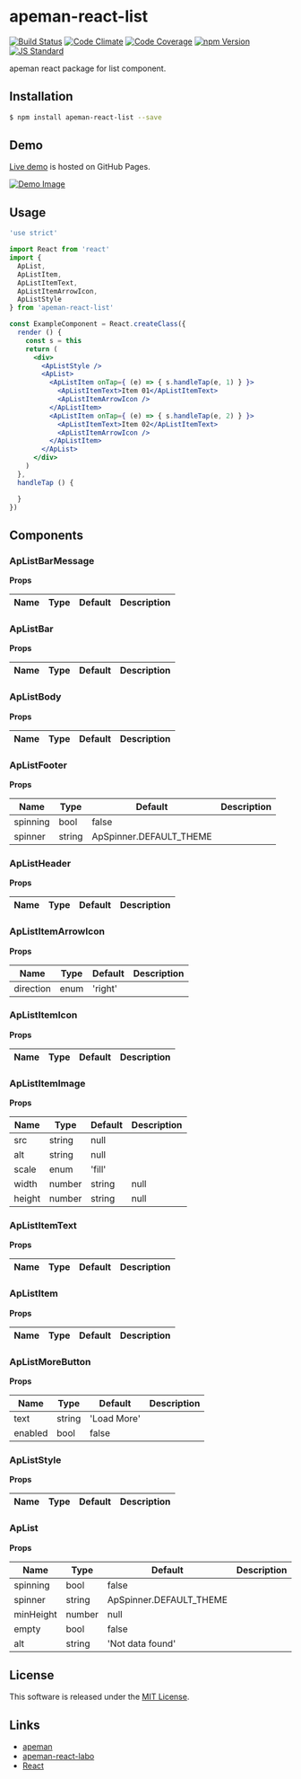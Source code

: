 apeman-react-list
==========

<!---
This file is generated by ape-tmpl. Do not update manually.
--->

<!-- Badge Start -->
<a name="badges"></a>

[![Build Status][bd_travis_shield_url]][bd_travis_url]
[![Code Climate][bd_codeclimate_shield_url]][bd_codeclimate_url]
[![Code Coverage][bd_codeclimate_coverage_shield_url]][bd_codeclimate_url]
[![npm Version][bd_npm_shield_url]][bd_npm_url]
[![JS Standard][bd_standard_shield_url]][bd_standard_url]

[bd_repo_url]: https://github.com/apeman-react-labo/apeman-react-list
[bd_travis_url]: http://travis-ci.org/apeman-react-labo/apeman-react-list
[bd_travis_shield_url]: http://img.shields.io/travis/apeman-react-labo/apeman-react-list.svg?style=flat
[bd_travis_com_url]: http://travis-ci.com/apeman-react-labo/apeman-react-list
[bd_travis_com_shield_url]: https://api.travis-ci.com/apeman-react-labo/apeman-react-list.svg?token=
[bd_license_url]: https://github.com/apeman-react-labo/apeman-react-list/blob/master/LICENSE
[bd_codeclimate_url]: http://codeclimate.com/github/apeman-react-labo/apeman-react-list
[bd_codeclimate_shield_url]: http://img.shields.io/codeclimate/github/apeman-react-labo/apeman-react-list.svg?style=flat
[bd_codeclimate_coverage_shield_url]: http://img.shields.io/codeclimate/coverage/github/apeman-react-labo/apeman-react-list.svg?style=flat
[bd_gemnasium_url]: https://gemnasium.com/apeman-react-labo/apeman-react-list
[bd_gemnasium_shield_url]: https://gemnasium.com/apeman-react-labo/apeman-react-list.svg
[bd_npm_url]: http://www.npmjs.org/package/apeman-react-list
[bd_npm_shield_url]: http://img.shields.io/npm/v/apeman-react-list.svg?style=flat
[bd_standard_url]: http://standardjs.com/
[bd_standard_shield_url]: https://img.shields.io/badge/code%20style-standard-brightgreen.svg

<!-- Badge End -->


<!-- Description Start -->
<a name="description"></a>

apeman react package for list component.

<!-- Description End -->


<!-- Overview Start -->
<a name="overview"></a>



<!-- Overview End -->


<!-- Sections Start -->
<a name="sections"></a>

<!-- Section from "doc/guides/01.Installation.md.hbs" Start -->

<a name="section-doc-guides-01-installation-md"></a>

Installation
-----

```bash
$ npm install apeman-react-list --save
```


<!-- Section from "doc/guides/01.Installation.md.hbs" End -->

<!-- Section from "doc/guides/02.Demo.md.hbs" Start -->

<a name="section-doc-guides-02-demo-md"></a>

Demo
-----

[Live demo][demo_url] is hosted on GitHub Pages.

[![Demo Image](./doc/images/screenshot.png)][demo_url]

[demo_url]: http://apeman-react-labo.github.io/apeman-react-list/demo/demo.html


<!-- Section from "doc/guides/02.Demo.md.hbs" End -->

<!-- Section from "doc/guides/03.Usage.md.hbs" Start -->

<a name="section-doc-guides-03-usage-md"></a>

Usage
---------

```jsx
'use strict'

import React from 'react'
import {
  ApList,
  ApListItem,
  ApListItemText,
  ApListItemArrowIcon,
  ApListStyle
} from 'apeman-react-list'

const ExampleComponent = React.createClass({
  render () {
    const s = this
    return (
      <div>
        <ApListStyle />
        <ApList>
          <ApListItem onTap={ (e) => { s.handleTap(e, 1) } }>
            <ApListItemText>Item 01</ApListItemText>
            <ApListItemArrowIcon />
          </ApListItem>
          <ApListItem onTap={ (e) => { s.handleTap(e, 2) } }>
            <ApListItemText>Item 02</ApListItemText>
            <ApListItemArrowIcon />
          </ApListItem>
        </ApList>
      </div>
    )
  },
  handleTap () {

  }
})

```



<!-- Section from "doc/guides/03.Usage.md.hbs" End -->

<!-- Section from "doc/guides/04.Components.md.hbs" Start -->

<a name="section-doc-guides-04-components-md"></a>

Components
-----


### ApListBarMessage

**Props**

| Name | Type | Default | Description |
| ---- | ---- | ------- | ----------- |

### ApListBar

**Props**

| Name | Type | Default | Description |
| ---- | ---- | ------- | ----------- |

### ApListBody

**Props**

| Name | Type | Default | Description |
| ---- | ---- | ------- | ----------- |

### ApListFooter

**Props**

| Name | Type | Default | Description |
| ---- | ---- | ------- | ----------- |
| spinning | bool | false | | Show spinner |
| spinner | string | ApSpinner.DEFAULT_THEME | | Spinner theme |

### ApListHeader

**Props**

| Name | Type | Default | Description |
| ---- | ---- | ------- | ----------- |

### ApListItemArrowIcon

**Props**

| Name | Type | Default | Description |
| ---- | ---- | ------- | ----------- |
| direction | enum | &#x27;right&#x27; | |  |

### ApListItemIcon

**Props**

| Name | Type | Default | Description |
| ---- | ---- | ------- | ----------- |

### ApListItemImage

**Props**

| Name | Type | Default | Description |
| ---- | ---- | ------- | ----------- |
| src | string | null | |  |
| alt | string | null | |  |
| scale | enum | &#x27;fill&#x27; | |  |
| width | number|string | null | |  |
| height | number|string | null | |  |

### ApListItemText

**Props**

| Name | Type | Default | Description |
| ---- | ---- | ------- | ----------- |

### ApListItem

**Props**

| Name | Type | Default | Description |
| ---- | ---- | ------- | ----------- |

### ApListMoreButton

**Props**

| Name | Type | Default | Description |
| ---- | ---- | ------- | ----------- |
| text | string | &#x27;Load More&#x27; | |  |
| enabled | bool | false | |  |

### ApListStyle

**Props**

| Name | Type | Default | Description |
| ---- | ---- | ------- | ----------- |

### ApList

**Props**

| Name | Type | Default | Description |
| ---- | ---- | ------- | ----------- |
| spinning | bool | false | | Shows spin |
| spinner | string | ApSpinner.DEFAULT_THEME | | Theme of spinner |
| minHeight | number | null | | Min height of list |
| empty | bool | false | | Mark as empty |
| alt | string | &#x27;Not data found&#x27; | | Alt text to show when empty |


<!-- Section from "doc/guides/04.Components.md.hbs" End -->


<!-- Sections Start -->


<!-- LICENSE Start -->
<a name="license"></a>

License
-------
This software is released under the [MIT License](https://github.com/apeman-react-labo/apeman-react-list/blob/master/LICENSE).

<!-- LICENSE End -->


<!-- Links Start -->
<a name="links"></a>

Links
------

+ [apeman][apeman_url]
+ [apeman-react-labo][apeman_react_labo_url]
+ [React][react_url]

[apeman_url]: https://github.com/apeman-labo/apeman
[apeman_react_labo_url]: https://github.com/apeman-react-labo
[react_url]: https://facebook.github.io/react/

<!-- Links End -->
